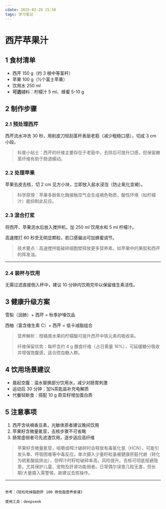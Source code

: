 ```yaml
---
cdate: 2025-02-28 15:56
tags: 学习笔记 
---
```


# 西芹苹果汁

## 1 食材清单

- 西芹 150 g（约 3 根中等茎秆）  
- 苹果 100 g（½个富士苹果）  
- 饮用水 250 ml  
- **可选**辅料：柠檬汁 5 ml、蜂蜜 5-10 g  

## 2 制作步骤

### 2.1 预处理西芹

西芹流水冲洗 30 秒，用削皮刀轻刮茎秆表层老筋（减少粗糙口感），切成 3 cm 小段。  

> 科普小贴士：西芹的纤维主要存在于老筋中，去除后可提升口感，但保留嫩茎纤维有助于肠道蠕动。

### 2.2 处理苹果

苹果去皮去核，切 2 cm 见方小块，立即放入盐水浸泡（防止氧化变褐）。  

> 科学原理：苹果多酚氧化酶接触空气会生成褐色物质，酸性环境（如柠檬汁）能抑制此反应。

### 2.3 混合打浆

将西芹、苹果沥水后放入搅拌机，加 250 ml 饮用水和 5 ml 柠檬汁。  

高速搅打 60 秒至无明显颗粒，若口感偏淡可加蜂蜜调节。  

> 技术要点：高速搅拌能破碎细胞壁释放更多营养素，如苹果中的果胶和西芹的挥发油。

---

### 2.4 装杯与饮用

无需过滤直接倒入杯中，建议 10 分钟内饮用完毕以保留维生素活性。  

## 3 健康升级方案

雪梨（润肺）+ 西芹 = 秋季护嗓饮品  

西柚（富含维生素 C）+ 西芹 = 低卡减脂组合  

> 营养解析：柑橘类水果的柠檬酸可提升西芹中铁元素的吸收率。  
> 
> 纤维保留优势：每杯含约 4 g 膳食纤维（占日需量 16%），可延缓糖分吸收并增强饱腹感，适合控血糖人群。

## 4 饮用场景建议

- 晨起空腹：温水替换部分饮用水，减少对肠胃刺激  
- 运动后 30 分钟：加¼茶匙盐补充电解质  
- 代餐轻断食：搭配 10 g 奇亚籽增加蛋白质  

## 5 注意事项

1. 西芹含呋喃香豆素，光敏体质者建议晚间饮用  
2. 苹果籽含微量氰苷，去核步骤不可省略  
3. 肠胃虚弱者可先滤渣饮用，逐步适应高纤维  

> 苹果籽含微量氰苷，咀嚼或榨汁破碎时会释放有毒氰化氢（HCN），可能引发头晕、呼吸困难等中毒反应。单次摄入少量籽粒虽被健康肝脏代谢（转化为硫氰酸盐排出），但榨汁时籽粒破碎率高，风险提升。去核可彻底规避隐患，尤其保护儿童、宠物及肝肾功能弱者。日常偶尔误食几粒无害，但长期/大量摄入需警惕，故建议去核操作。

---

```

参考：《轻松吃掉脂肪肝 100 款低脂营养食谱》

使用工具：deepseek

```